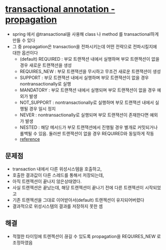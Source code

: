 # [transactional annotation - propagation](https://docs.spring.io/spring/docs/4.2.x/spring-framework-reference/html/transaction.html#tx-propagation)
* spring 에서 @transactional을 사용해 class 나 method 를 transactional하게 만들 수 있다
* 그 중 propagation은 transaction을 전파시키는데 어떤 전략으로 전파시킬지에 대한 옵션이다
    * (default) REQUIRED : 부모 트랜잭션 내에서 실행하며 부모 트랜잭션이 없을 경우 새로운 트랜잭션을 생성
    * REQUIRES_NEW : 부모 트랜잭션을 무시하고 무조건 새로운 트랜잭션이 생성
    * SUPPORT : 부모 트랜잭션 내에서 실행하며 부모 트랜잭션이 없을 경우 nontransactionally로 실행
    * MANDATORY : 부모 트랜잭션 내에서 실행되며 부모 트랜잭션이 없을 경우 예외가 발생
    * NOT_SUPPORT : nontransactionally로 실행하며 부모 트랜잭션 내에서 실행될 경우 일시 정지
    * NEVER : nontransactionally로 실행되며 부모 트랜잭션이 존재한다면 예외가 발생
    * NESTED : 해당 메서드가 부모 트랜잭션에서 진행될 경우 별개로 커밋되거나 롤백될 수 있음. 둘러싼 트랜잭션이 없을 경우 REQUIRED와 동일하게 작동
    * [reference](https://taetaetae.github.io/2016/10/08/20161008/)

## 문제점
* transaction 내에서 다른 위성시스템을 호출하고,
* 호출한 결과값이 다른 스레드를 통해서 저장되는데,
* 아직 트렌젝션이 끝나지 않은상태였다.
* 사실 트랜젝션은 끝났는데, 해당 트랜젝션이 끝나기 전에 다른 트랜젝션이 시작되었고
* 기존 트랜젝션을 그대로 이어받아서(default) 트랜젝션이 유지되어버렸다
* 결과적으로 위성시스템의 결과를 저장하지 못한 셈

## 해결
* 적절한 타이밍에 트렌젝션이 끊길 수 있도록 propagation을 REQUIRES_NEW 로 조정하였음
